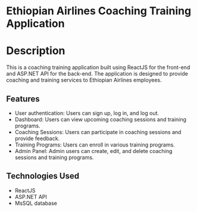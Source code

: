 # Ethiopian Airlines Coaching Training Application

# Description
This is a coaching training application built using ReactJS for the front-end and ASP.NET API for the back-end. The application is designed to provide coaching and training services to Ethiopian Airlines employees.

## Features

- User authentication: Users can sign up, log in, and log out.
- Dashboard: Users can view upcoming coaching sessions and training programs.
- Coaching Sessions: Users can participate in coaching sessions and provide feedback.
- Training Programs: Users can enroll in various training programs.
- Admin Panel: Admin users can create, edit, and delete coaching sessions and training programs.

## Technologies Used

- ReactJS
- ASP.NET API
- MsSQL database
